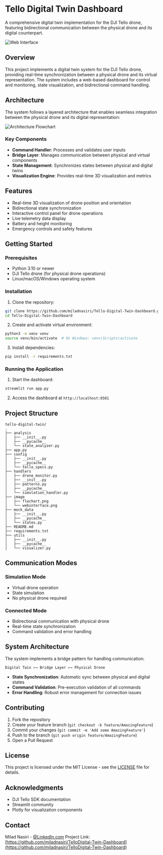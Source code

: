 # Tello Digital Twin Dashboard

A comprehensive digital twin implementation for the DJI Tello drone, featuring bidirectional communication between the physical drone and its digital counterpart.

![Web Interface](https://github.com/miladnasiri/testtttt/blob/275796eaf9057e9bbbd47aeae739ee22e05abc13/Dashboard.png)

## Overview

This project implements a digital twin system for the DJI Tello drone, providing real-time synchronization between a physical drone and its virtual representation. The system includes a web-based dashboard for control and monitoring, state visualization, and bidirectional command handling.

## Architecture

The system follows a layered architecture that enables seamless integration between the physical drone and its digital representation:

![Architecture Flowchart](image/flwchart.png)

### Key Components

- **Command Handler**: Processes and validates user inputs
- **Bridge Layer**: Manages communication between physical and virtual components
- **State Management**: Synchronizes states between physical and digital twins
- **Visualization Engine**: Provides real-time 3D visualization and metrics

## Features

- Real-time 3D visualization of drone position and orientation
- Bidirectional state synchronization
- Interactive control panel for drone operations
- Live telemetry data display
- Battery and height monitoring
- Emergency controls and safety features

## Getting Started

### Prerequisites

- Python 3.10 or newer
- DJI Tello drone (for physical drone operations)
- Linux/macOS/Windows operating system

### Installation

1. Clone the repository:
```bash
git clone https://github.com/miladnasiri/Tello-Digital-Twin-Dashboard.git
cd Tello-Digital-Twin-Dashboard
```

2. Create and activate virtual environment:
```bash
python3 -m venv venv
source venv/bin/activate  # On Windows: venv\Scripts\activate
```

3. Install dependencies:
```bash
pip install -r requirements.txt
```

### Running the Application

1. Start the dashboard:
```bash
streamlit run app.py
```

2. Access the dashboard at `http://localhost:8501`

## Project Structure

```
tello-digital-twin/
.
├── analysis
│   ├── __init__.py
│   ├── __pycache__
│   └── state_analyzer.py
├── app.py
├── config
│   ├── __init__.py
│   ├── __pycache__
│   └── tello_specs.py
├── handlers
│   ├── drone_monitor.py
│   ├── __init__.py
│   ├── patterns.py
│   ├── __pycache__
│   └── simulation_handler.py
├── image
│   ├── flwchart.png
│   └── webinterface.png
├── mock_data
│   ├── __init__.py
│   ├── __pycache__
│   └── states.py
├── README.md
├── requirements.txt
├── utils
│   ├── __init__.py
│   ├── __pycache__
│   └── visualizer.py

```

## Communication Modes

### Simulation Mode
- Virtual drone operation
- State simulation
- No physical drone required

### Connected Mode
- Bidirectional communication with physical drone
- Real-time state synchronization
- Command validation and error handling

## System Architecture

The system implements a bridge pattern for handling communication:

```python
Digital Twin ←→ Bridge Layer ←→ Physical Drone
```

- **State Synchronization**: Automatic sync between physical and digital states
- **Command Validation**: Pre-execution validation of all commands
- **Error Handling**: Robust error management for connection issues

## Contributing

1. Fork the repository
2. Create your feature branch (`git checkout -b feature/AmazingFeature`)
3. Commit your changes (`git commit -m 'Add some AmazingFeature'`)
4. Push to the branch (`git push origin feature/AmazingFeature`)
5. Open a Pull Request

## License

This project is licensed under the MIT License - see the [LICENSE](LICENSE) file for details.

## Acknowledgments

- DJI Tello SDK documentation
- Streamlit community
- Plotly for visualization components

## Contact

Milad Nasiri - [@LinkedIn.com](https://www.linkedin.com/in/miladnasiri/)
Project Link: [https://github.com/miladnasiri/TelloDigital-Twin-Dashboard](https://github.com/miladnasiri/TelloDigital-Twin-Dashboard)
